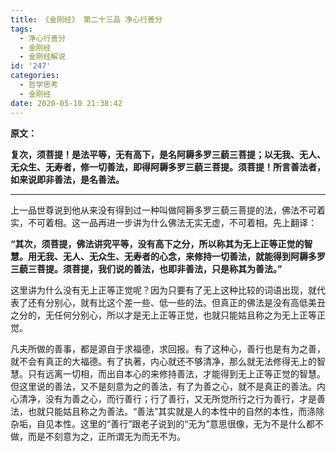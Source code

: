 ```yaml
---
title: 《金刚经》 第二十三品 净心行善分
tags:
  - 净心行善分
  - 金刚经
  - 金刚经解说
id: '247'
categories:
  - 哲学思考
  - 金刚经
date: 2020-05-10 21:38:42
---
```


**原文：**

**复次，须菩提！是法平等，无有高下，是名阿耨多罗三藐三菩提；以无我、无人、无众生、无寿者，修一切善法，即得阿耨多罗三藐三菩提。须菩提！所言善法者，如来说即非善法，是名善法。**
<!-- more -->
* * *

上一品世尊说到他从来没有得到过一种叫做阿耨多罗三藐三菩提的法，佛法不可着实，不可着相。这一品再进一步讲为什么佛法无实无虚，不可着相。先上翻译：

**“其次，须菩提，佛法讲究平等，没有高下之分，所以称其为无上正等正觉的智慧。用无我、无人、无众生、无寿者的心念，来修持一切善法，就能得到阿耨多罗三藐三菩提。须菩提，我们说的善法，也即非善法，只是称其为善法。”**

这里讲为什么没有无上正等正觉呢？因为只要有了无上这种比较的词语出现，就代表了还有分别心，就有比这个差一些、低一些的法。但真正的佛法是没有高低美丑之分的，无任何分别心，所以才是无上正等正觉，也就只能姑且称之为无上正等正觉。

凡夫所做的善事，都是源自于求福德，求回报。有了这种心，善行也是有为之善，就不会有真正的大福德。有了执著，内心就还不够清净，那么就无法修得无上的智慧。只有远离一切相，而出自本心的来修持善法，才能得到无上正等正觉的智慧。但这里说的善法，又不是刻意为之的善法，有了为善之心，就不是真正的善法。内心清净，没有为善之心，而行善行；行了善行，又无所觉所行之行为善行，才是善法，也就只能姑且称之为善法。“善法”其实就是人的本性中的自然的本性，而涤除杂垢，自见本性。这里的“善行”跟老子说到的“无为”意思很像，无为不是什么都不做，而是不刻意为之，正所谓无为而无不为。